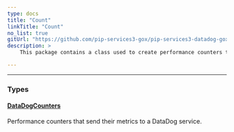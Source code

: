 ```yaml
---
type: docs
title: "Count"
linkTitle: "Count"
no_list: true
gitUrl: "https://github.com/pip-services3-gox/pip-services3-datadog-gox"
description: >
    This package contains a class used to create performance counters that send their metrics to a DataDog service.

---
```

---


<div class="module-body"> 

### Types

#### [DataDogCounters](datadog_counters)
Performance counters that send their metrics to a DataDog service.

</div>

